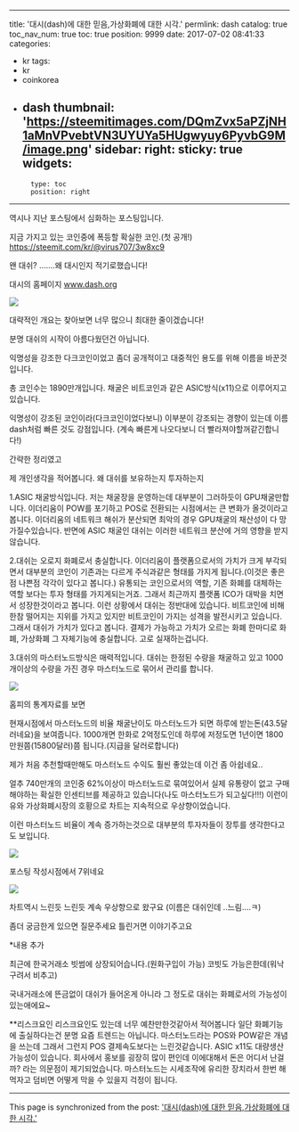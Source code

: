 
---
title: '대시(dash)에 대한 믿음,가상화폐에 대한 시각.'
permlink: dash
catalog: true
toc_nav_num: true
toc: true
position: 9999
date: 2017-07-02 08:41:33
categories:
- kr
tags:
- kr
- coinkorea
- dash
thumbnail: 'https://steemitimages.com/DQmZvx5aPZjNH1aMnVPvebtVN3UYUYa5HUgwyuy6PyvbG9M/image.png'
sidebar:
    right:
        sticky: true
widgets:
    -
        type: toc
        position: right
---


역시나 지난 포스팅에서 심화하는 포스팅입니다.

지금 가지고 있는 코인중에 폭등할 확실한 코인.(첫 공개!)
https://steemit.com/kr/@virus707/3w8xc9


왠 대쉬? .......왜 대시인지 적기로했습니다!


대시의 홈페이지 www.dash.org


![](https://steemitimages.com/DQmZvx5aPZjNH1aMnVPvebtVN3UYUYa5HUgwyuy6PyvbG9M/image.png)


대략적인 개요는 찾아보면 너무 많으니 최대한 줄이겠습니다!

분명 대쉬의 시작이 아름다웠던건 아닙니다.

익명성을 강조한 다크코인이었고 좀더 공개적이고 대중적인 용도를 위해 이름을 바꾼것입니다.

총 코인수는 1890만개입니다. 채굴은 비트코인과 같은 ASIC방식(x11)으로 이루어지고 있습니다.

익명성이 강조된 코인이라(다크코인이었다보니) 이부분이 강조되는 경향이 있는데 이름 dash처럼 빠른 것도 강점입니다.
(계속 빠른게 나오다보니 더 빨라져야할꺼같긴합니다!)

간략한 정리였고 

제 개인생각을 적어봅니다. 왜 대쉬를 보유하는지 투자하는지

1.ASIC 채굴방식입니다.
저는 채굴장을 운영하는데 대부분이 그러하듯이 GPU채굴만합니다. 이더리움이 POW를 포기하고 POS로 전환되는 시점에서는 큰 변화가 올것이라고 봅니다. 이더리움의 네트워크 해쉬가 분산되면 최악의 경우 GPU채굴의 채산성이 다 망가질수있습니다.
반면에 ASIC 채굴인 대쉬는 이러한 네트워크 분산에 거의 영향을 받지 않습니다.

2.대쉬는 오로지 화폐로서 충실합니다.
이더리움이 플랫폼으로서의 가치가 크게 부각되면서 대부분의 코인이 기존과는 다르게 주식과같은 형태를 가지게 됩니다.(이것은 좋은점 나쁜점 각각이 있다고 봅니다.)
유통되는 코인으로서의 역할, 기존 화폐를 대체하는 역할 보다는 투자 형태를 가지게되는거죠.
그래서 최근까지 플랫폼 ICO가 대박을 치면서 성장한것이라고 봅니다.
이런 상황에서 대쉬는 정반대에 있습니다.
비트코인에 비해 한참 떨어지는 지위를 가지고 있지만 비트코인이 가지는 성격을 발전시키고 있습니다.
그래서 대쉬가 가치가 있다고 봅니다. 결제가 가능하고 가치가 오르는 화폐
한마디로 화폐,  가상화폐 그 자체기능에 충실합니다. 고로 실재하는겁니다.

3.대쉬의 마스터노드방식은 매력적입니다.
대쉬는 한정된 수량을 채굴하고 있고 1000개이상의 수량을 가진 경우 마스터노드로 묶어서 관리를 합니다.

![](https://steemitimages.com/DQmRxkRaGzqqZNHeVPvr72ooMKKuorchNPeseCGVaN5dfhu/image.png)

홈피의 통계자료를 보면

현재시점에서 마스터노드의 비율 채굴난이도 마스터노드가 되면 하루에 받는돈(43.5달러네요)을 보여줍니다.
1000개면 한화로 2억정도인데 하루에 저정도면 1년이면  1800만원쯤(15800달러)쯤 됩니다.(지급을 달러로합니다)

제가 처음 추천할때만해도 마스터노드 수익도  훨씬 좋았는데 이건 좀 아쉽네요..

얼추 740만개의 코인중 62%이상이 마스터노드로 묶여있어서 실제 유통량이 없고 구매해야하는 확실한 인센티브를 제공하고 있습니다(나도 마스터노드가 되고싶다!!!) 이런이유와 가상화폐시장의 호황으로 차트는 지속적으로 우상향이었습니다.

이런 마스터노드 비율이 계속 증가하는것으로 대부분의 투자자들이 장투를 생각한다고도 보입니다.

![](https://steemitimages.com/DQmUPQRM2WPUtxx4xbs4mcVb3VkzaFUMBRnajNp5badMyuf/image.png)

포스팅 작성시점에서 7위네요

![](https://steemitimages.com/DQmdVG2cPWTjAXM259iNsamrTPzvoPKJ2XN9DnSrhPPNoRc/image.png)

차트역시 느린듯 느린듯 계속 우상향으로 왔구요
(이름은 대쉬인데 ..느림....ㅋ)

좀더 궁금한게 있으면 질문주세요 틀린거면 이야기주고요


*내용 추가

최근에 한국거래소 빗썸에 상장되어습니다.(원화구입이 가능)
코빗도 가능은한데(워낙 구려서 비추고)

국내거래소에 뜬금없이 대쉬가 들어온게 아니라 그 정도로 대쉬는 화폐로서의 가능성이 있는애에요~

**리스크요인
리스크요인도 있는데 너무 예찬만한것같아서 적어봅니다
일단 화폐기능에 출실하다는건 분명 요즘 트렌드는 아닙니다.
마스터노드라는 POS와 POW같은 개념을 쓰는데 그래서 그런지 POS 결제속도보다는 느린것같습니다.
ASIC x11도 대량생산가능성이 있습니다.
회사에서 홍보를 굉장히 많이 편인데 이에대해서 돈은 어디서 난걸까? 라는 의문점이 제기되었습니다.
마스터노드는 시세조작에 유리한 장치라서 한번 해먹자고 덤비면 어떻게 막을 수 있을지 걱정이 됩니다.

- - -

This page is synchronized from the post: ['대시(dash)에 대한 믿음,가상화폐에 대한 시각.'](https://steemit.com/@virus707/dash)
